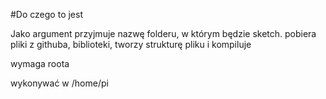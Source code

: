 #Do czego to jest

Jako argument przyjmuje nazwę folderu, w którym będzie sketch.
pobiera pliki z githuba, biblioteki, tworzy strukturę pliku i kompiluje

wymaga roota

wykonywać w /home/pi

